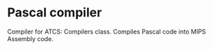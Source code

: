 # Pascal compiler
Compiler for ATCS: Compilers class. Compiles Pascal code into MIPS Assembly code. 

